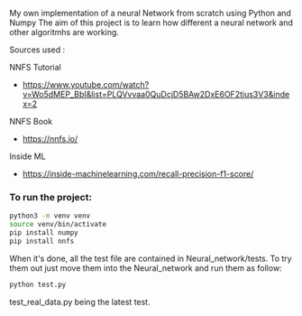 My own implementation of a neural Network from scratch using Python and Numpy
The aim of this project is to learn how different a neural network and other algoritmhs are working. 

Sources used :

NNFS Tutorial   
- https://www.youtube.com/watch?v=Wo5dMEP_BbI&list=PLQVvvaa0QuDcjD5BAw2DxE6OF2tius3V3&index=2

NNFS Book       
- https://nnfs.io/

Inside ML       
- https://inside-machinelearning.com/recall-precision-f1-score/

### To run the project:

```bash
python3 -m venv venv
source venv/bin/activate
pip install numpy
pip install nnfs
```

When it's done, all the test file are contained in Neural_network/tests. To try them out just move them into the Neural_network and run them as follow:
```bash
python test.py
```

test_real_data.py being the latest test.
